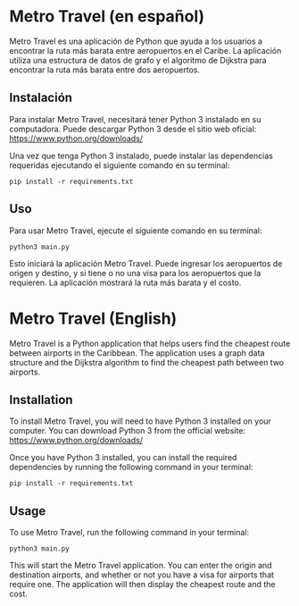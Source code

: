 # Metro Travel (en español)

Metro Travel es una aplicación de Python que ayuda a los usuarios a encontrar la ruta más barata entre aeropuertos en el Caribe. La aplicación utiliza una estructura de datos de grafo y el algoritmo de Dijkstra para encontrar la ruta más barata entre dos aeropuertos.

## Instalación

Para instalar Metro Travel, necesitará tener Python 3 instalado en su computadora. Puede descargar Python 3 desde el sitio web oficial: https://www.python.org/downloads/

Una vez que tenga Python 3 instalado, puede instalar las dependencias requeridas ejecutando el siguiente comando en su terminal:

```
pip install -r requirements.txt
```

## Uso

Para usar Metro Travel, ejecute el siguiente comando en su terminal:

```
python3 main.py
```

Esto iniciará la aplicación Metro Travel. Puede ingresar los aeropuertos de origen y destino, y si tiene o no una visa para los aeropuertos que la requieren. La aplicación mostrará la ruta más barata y el costo.

# Metro Travel (English)

Metro Travel is a Python application that helps users find the cheapest route between airports in the Caribbean. The application uses a graph data structure and the Dijkstra algorithm to find the cheapest path between two airports.

## Installation

To install Metro Travel, you will need to have Python 3 installed on your computer. You can download Python 3 from the official website: https://www.python.org/downloads/

Once you have Python 3 installed, you can install the required dependencies by running the following command in your terminal:

```
pip install -r requirements.txt
```

## Usage

To use Metro Travel, run the following command in your terminal:

```
python3 main.py
```

This will start the Metro Travel application. You can enter the origin and destination airports, and whether or not you have a visa for airports that require one. The application will then display the cheapest route and the cost.
